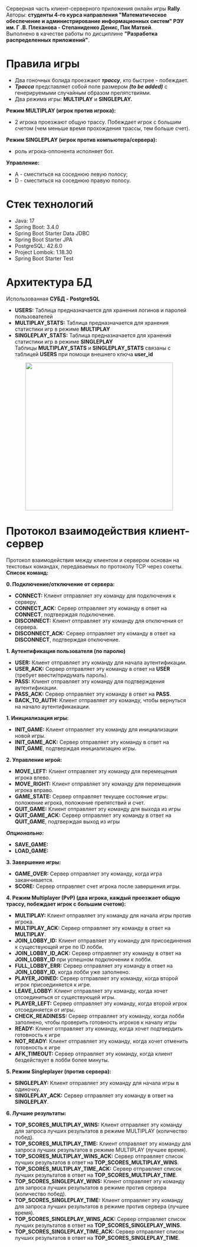 Серверная часть клиент-серверного приложения онлайн игры **Rally**.    
Авторы: **студенты 4-го курса направления "Математическое обеспечение и администрирование информационных систем" РЭУ им. Г .В. Плеханова - Степаниденко Денис, Пак Матвей**.    
Выполнено в качестве работы по дисциплине **"Разработка распределенных приложений"**.  

# Правила игры
* Два гоночных болида проезжают ***трассу***, кто быстрее - побеждает.  
* ***Трасса*** представляет собой поле размером ***(to be added)*** с генерируемыми случайным образом препятствиями.  
* Два режима игры: **MULTIPLAY** и **SINGLEPLAY.**

**Режим MULTIPLAY (игрок против игрока):**    
* 2 игрока проезжают общую трассу. Побеждает игрок с большим счетом (чем меньше время прохождения трассы, тем больше счет).

**Режим SINGLEPLAY (игрок против компьютера/сервера):**   
* роль игрока-оппонента исполняет бот.  

**Управление:**  
* A - сместиться на соседнюю левую полосу;
* D - сместиться на соседнюю правую полосу.

# Стек технологий
* Java: 17
* Spring Boot: 3.4.0
* Spring Boot Starter Data JDBC
* Spring Boot Starter JPA
* PostgreSQL: 42.6.0
* Project Lombok: 1.18.30
* Spring Boot Starter Test

# Архитектура БД
Использованная **СУБД - PostgreSQL**
* **USERS:** Таблица предназначается для хранения логинов и паролей пользователей
* **MULTIPLAY_STATS:** Таблица предназначается для хранения статистики игр в режиме **MULTIPLAY**
* **SINGLEPLAY_STATS:** Таблица предназначается для хранения статистики игр в режиме **SINGLEPLAY**   
Таблицы **MULTIPLAY_STATS** и **SINGLEPLAY_STATS** связаны с таблицей **USERS** при помощи внешнего ключа **user_id** 

<div align="center">
  <img src="https://github.com/user-attachments/assets/1e6ec700-edca-46f1-88b1-c929b2a5c36b" width="400" height = "400" >
</div>


# Протокол взаимодействия клиент-сервер
Протокол взаимодействия между клиентом и сервером основан на текстовых командах, передаваемых по протоколу TCP через сокеты. **Список команд:**  

**0. Подключение/отключение от сервера:**  
* **CONNECT:** Клиент отправляет эту команду для подключения к серверу.  
* **CONNECT_ACK:** Сервер отправляет эту команду в ответ на **CONNECT**, подтверждая подключение.
* **DISCONNECT:** Клиент отправляет эту команду для отключения от сервера.
* **DISCONNECT_ACK:** Сервер отправляет эту команду в ответ на **DISCONNECT**, подтверждая отключение.

**1. Аутентификация пользователя (по паролю)**  
* **USER:** Клиент отправляет эту команду для начала аутентификации.  
* **USER_ACK:** Сервер отправляет эту команду в ответ на **USER** (требует ввести/придумать пароль).  
* **PASS:** Клиент отправляет эту команду для подтверждения аутентификации.  
* **PASS_ACK:** Сервер отправляет эту команду в ответ на **PASS**.  
* **BACK_TO_AUTH:** Клиент отправляет эту команду, чтобы вернуться на начало аутентификакации.  

**1.	Инициализация игры:**
* **INIT_GAME:** Клиент отправляет эту команду для инициализации новой игры.  
*	**INIT_GAME_ACK:** Сервер отправляет эту команду в ответ на **INIT_GAME**, подтверждая инициализацию игры.  

**2.	Управление игрой:**  
*	**MOVE_LEFT:** Клиент отправляет эту команду для перемещения игрока влево.  
*	**MOVE_RIGHT:** Клиент отправляет эту команду для перемещения игрока вправо.  
*	**GAME_STATE:** Сервер отправляет текущее состояние игры: положение игрока, положение препятствий и счет.  
*	**QUIT_GAME:** Клиент отправляет эту команду для выхода из игры  
*	**QUIT_GAME_ACK:** Сервер отправляет эту команду в ответ на **QUIT_GAME**, подтверждая выход из игры  

***Опционально:***
*	**SAVE_GAME:**  
*	**LOAD_GAME:**  

**3.	Завершение игры:**  
*	**GAME_OVER:** Сервер отправляет эту команду, когда игра заканчивается.  
*	**SCORE:** Сервер отправляет счет игрока после завершения игры.  

**4.	Режим Multiplayer (PvP) (два игрока, каждый проезжает общую трассу, побеждает игрок с большим счетом):**  
*	**MULTIPLAY:** Клиент отправляет эту команду для начала игры против игрока.  
*	**MULTIPLAY_ACK:** Сервер отправляет эту команду в ответ на **MULTIPLAY**.  
*	**JOIN_LOBBY_ID:** Клиент отправляет эту команду для присоединения к существующей игре по ID лобби.  
*	**JOIN_LOBBY_ID_ACK:** Сервер отправляет эту команду в ответ на **JOIN_LOBBY_ID** при успешном подключении к лобби.  
*	**FULL_LOBBY_ERR:** Сервер отправляет эту команду в ответ на **JOIN_LOBBY_ID**, когда лобби уже заполнено.  
*	**PLAYER_JOINED:** Сервер отправляет эту команду, когда второй игрок присоединяется к игре.  
*	**LEAVE_LOBBY:** Клиент отправляет эту команду, когда хочет отсоединиться от существующей игры.  
*	**PLAYER_LEFT:** Сервер отправляет эту команду, когда второй игрок отсоединяется от игры.  
*	**CHECK_READINESS:** Сервер отправляет эту команду, когда лобби заполнено, чтобы проверить готовность игроков к началу игры  
*	**READY:** Клиент отправляет эту команду, когда хочет подтвердить готовность к игре  
*	**NOT_READY:** Клиент отправляет эту команду, когда хочет отменить готовность к игре  
*	**AFK_TIMEOUT:** Сервер отправляет эту команду, когда клиент бездействует в лобби более минуты.  

**5.	Режим Singleplayer (против сервера):**  
*	**SINGLEPLAY:** Клиент отправляет эту команду для начала игры в одиночку.  
*	**SINGLEPLAY_ACK:** Сервер отправляет эту команду в ответ на **SINGLEPLAY**.  

**6.	Лучшие результаты:**  
*	**TOP_SCORES_MULTIPLAY_WINS:** Клиент отправляет эту команду для запроса лучших результатов в режиме MULTIPLAY (количество побед).
*	**TOP_SCORES_MULTIPLAY_TIME:** Клиент отправляет эту команду для запроса лучших результатов в режиме MULTIPLAY (лучшее время).    
*	**TOP_SCORES_MULTIPLAY_WINS_ACK:** Сервер отправляет список лучших результатов в ответ на **TOP_SCORES_MULTIPLAY_WINS**.  
*	**TOP_SCORES_MULTIPLAY_TIME_ACK:** Сервер отправляет список лучших результатов в ответ на **TOP_SCORES_MULTIPLAY_TIME**.  
* **TOP_SCORES_SINGLEPLAY_WINS:** Клиент отправляет эту команду для запроса лучших результатов в режиме против сервера (количество побед).
* **TOP_SCORES_SINGLEPLAY_TIME:** Клиент отправляет эту команду для запроса лучших результатов в режиме против сервера (лучшее время).
* **TOP_SCORES_SINGLEPLAY_WINS_ACK:** Сервер отправляет список лучших результатов в ответ на **TOP_SCORES_SINGLEPLAY_WINS**.
* **TOP_SCORES_SINGLEPLAY_TIME_ACK:** Сервер отправляет список лучших результатов в ответ на **TOP_SCORES_SINGLEPLAY_TIME**.
